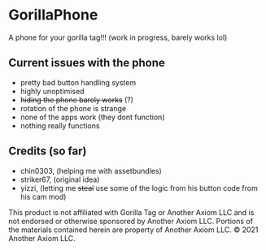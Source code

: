 # GorillaPhone
A phone for your gorilla tag!!! (work in progress, barely works lol)

## Current issues with the phone
- pretty bad button handling system
- highly unoptimised
- ~~hiding the phone barely works~~ (?)
- rotation of the phone is strange
- none of the apps work (they dont function)
- nothing really functions

## Credits (so far)
- chin0303, (helping me with assetbundles)
- striker67, (original idea)
- yizzi, (letting me ~~steal~~ use some of the logic from his button code from his cam mod)

This product is not affiliated with Gorilla Tag or Another Axiom LLC and is not endorsed or otherwise sponsored by Another Axiom LLC. Portions of the materials contained herein are property of Another Axiom LLC. © 2021 Another Axiom LLC.
